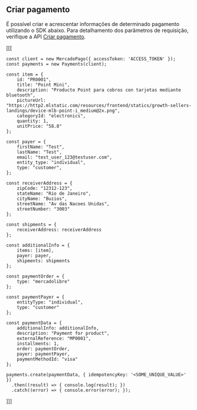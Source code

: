## Criar pagamento

É possível criar e acrescentar informações de determinado pagamento utilizando o SDK abaixo. Para detalhamento dos parâmetros de requisição, verifique a API [Criar pagamento](https://www.mercadopago[FAKER][URL][DOMAIN]/developers/pt/reference/payments/_payments/post).

[[[
```node
const client = new MercadoPago({ accessToken: 'ACCESS_TOKEN' });
const payments = new Payments(client);

const item = {
    id: "PR0001",
    title: "Point Mini",
    description: "Producto Point para cobros con tarjetas mediante bluetooth",
    pictureUrl: "https://http2.mlstatic.com/resources/frontend/statics/growth-sellers-landings/device-mlb-point-i_medium@2x.png",
    categoryId: "electronics",
    quantity: 1,
    unitPrice: "58.8"
};

const payer = {
    firstName: "Test",
    lastName: "Test",
    email: "test_user_123@testuser.com",
    entity_type: "individual",
    type: "customer",
};

const receiverAddress = {
    zipCode: "12312-123",
    stateName: "Rio de Janeiro",
    cityName: "Buzios",
    streetName: "Av das Nacoes Unidas",
    streetNumber: "3003"
};

const shipments = {
    receiverAddress: receiverAddress
};

const additionalInfo = {
    items: [item],
    payer: payer,
    shipments: shipments
};

const paymentOrder = {
    type: "mercadolibre"
};

const paymentPayer = {
    entityType: "individual",
    type: "customer"
};

const paymentData = {
    additionalInfo: additionalInfo,
    description: "Payment for product",
    externalReference: "MP0001",
    installments: 1,
    order: paymentOrder,
    payer: paymentPayer,
    paymentMethodId: "visa"
};

payments.create(paymentData, { idempotencyKey: '<SOME_UNIQUE_VALUE>' })
  .then((result) => { console.log(result); })
  .catch((error) => { console.error(error); });
```
]]]